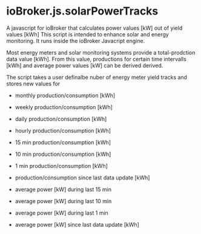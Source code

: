 # ioBroker.js.solarPowerTracks
A javascript for ioBroker that calculates power values [kW] out of yield values [kWh]
This script is intended to enhance solar and energy monitoring.
It runs inside the ioBroker Javacript engine.

Most energy meters and solar monitoring systems provide a total-prodction data value [kWh].
From this value, productions for certain time intervalls [kWh] and average power values [kW] can be derived derived.

The script takes a user definalbe nuber of energy meter yield tracks and stores new values for
- monthly production/consumption [kWh]
- weekly production/consumption [kWh]
- daily production/consumption [kWh]
- hourly production/consumption [kWh]
- 15 min production/consumption [kWh] 
- 10 min production/consumption [kWh] 
- 1 min production/consumption [kWh] 
- production/consumption since last data update [kWh] 

- average power [kW] during last 15 min
- average power [kW] during last 10 min
- average power [kW] during last 1 min
- average power [kW] since last data update [kWh] 
